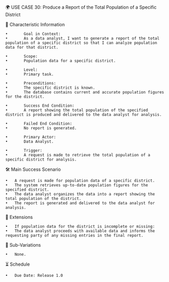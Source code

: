 🌍 USE CASE 30: Produce a Report of the Total Population of a Specific District

📌 Characteristic Information

	•       Goal in Context:
	•       As a data analyst, I want to generate a report of the total population of a specific district so that I can analyze population data for that district.
	
    •       Scope:
	•       Population data for a specific district.
	
    •       Level:
	•       Primary task.
	
    •       Preconditions:
	•       The specific district is known.
	•       The database contains current and accurate population figures for the district.
	
    •       Success End Condition:
	•       A report showing the total population of the specified district is produced and delivered to the data analyst for analysis.
	
    •       Failed End Condition:
	•       No report is generated.
	
    •       Primary Actor:
	•       Data Analyst.
	
    •       Trigger:
	•       A request is made to retrieve the total population of a specific district for analysis.

🛠 Main Success Scenario

	•	A request is made for population data of a specific district.
	•	The system retrieves up-to-date population figures for the specified district.
	•	The data analyst organizes the data into a report showing the total population of the district.
	•	The report is generated and delivered to the data analyst for analysis.

🚨 Extensions

	•	If population data for the district is incomplete or missing:
	•	The data analyst proceeds with available data and informs the requesting party of any missing entries in the final report.

🔀 Sub-Variations

	•	None.

⏳ Schedule

	•	Due Date: Release 1.0
